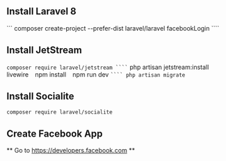 ## Install Laravel 8
 ``` composer create-project --prefer-dist laravel/laravel facebookLogin ````

## Install JetStream
``` composer require laravel/jetstream ````
``` php artisan jetstream:install livewire ```
``` npm install ```
``` npm run dev ```
```` php artisan migrate ```
##  Install Socialite
 ``` composer require laravel/socialite ```
## Create Facebook App
** Go to https://developers.facebook.com
** 
